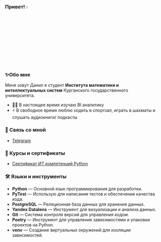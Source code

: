 ### Привет! <a href="https://www.gautamkrishnar.com/"><img src="https://media.giphy.com/media/hvRJCLFzcasrR4ia7z/giphy.gif" width="5%"></a>

### ✨Обо мне
Меня зовут Данил я студент **Института математики и интеллектуальных систем** Курганского государственного университета.
- 👨‍💻 В настоящее время изучаю BI аналитику
- ⚡ В свободное время люблю ходить в спортзал, играть в шахматы и слушать аудиокниги/ подкасты


    
### 🔗 Связь со мной
- <a href="https://t.me/parap3t" target="_blank">
    Telegram
</a>



### 📜 Курсы и сертификаты
-  [Сертификат ИТ компетенций Python](https://disk.yandex.ru/i/gtqCZbqQwOdm-A)
  

### 🛠 Языки и инструменты

- **Python** — Основной язык программирования для разработки.
- **PyTest** — Использую для написания тестов и обеспечения качества кода.
- **PostgreSQL** — Реляционная база данных для хранения данных.
- **Yandex Datalens** — Инструмент для визуализации и анализа данных.
- **Git** — Система контроля версий для управления кодом.
- **Poetry** — Инструмент для управления зависимостями и упаковки проектов на Python.
- **venv** — Создание виртуальных окружений для изоляции зависимостей.


